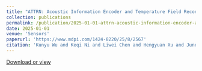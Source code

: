 ```yaml
---
title: "ATTRN: Acoustic Information Encoder and Temperature Field Reconstruction Decoder Network for Boiler Temperature Field Reconstruction"
collection: publications
permalink: /publication/2025-01-01-attrn-acoustic-information-encoder-and-temperature-field-reconstruction-decoder-
date: 2025-01-01
venue: 'Sensors'
paperurl: 'https://www.mdpi.com/1424-8220/25/8/2567'
citation: 'Kunyu Wu and Keqi Ni and Liwei Chen and Hengyuan Xu and Junqiao Wang and Jingyi Zhou and Xinzhi Zhou. 2025. ATTRN: Acoustic Information Encoder and Temperature Field Reconstruction Decoder Network for Boiler Temperature Field Reconstruction. Sensors'
---
```


<a href='https://www.mdpi.com/1424-8220/25/8/2567'>Download or view</a>
